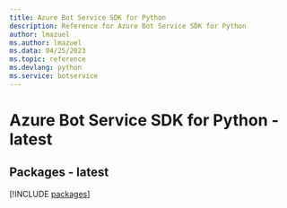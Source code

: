 ```yaml
---
title: Azure Bot Service SDK for Python
description: Reference for Azure Bot Service SDK for Python
author: lmazuel
ms.author: lmazuel
ms.data: 04/25/2023
ms.topic: reference
ms.devlang: python
ms.service: botservice
---
```

# Azure Bot Service SDK for Python - latest
## Packages - latest
[!INCLUDE [packages](bot-service-index.md)]